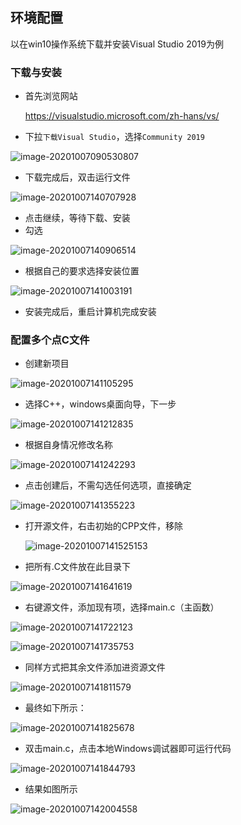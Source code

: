 ## 环境配置

以在win10操作系统下载并安装Visual Studio 2019为例

### 下载与安装

- 首先浏览网站

  https://visualstudio.microsoft.com/zh-hans/vs/

- 下拉`下载Visual Studio`，选择`Community 2019`

![image-20201007090530807](.\pic\image-20201007090530807.png)

- 下载完成后，双击运行文件

![image-20201007140707928](.\pic\image-20201007140707928.png)

- 点击继续，等待下载、安装
- 勾选

![image-20201007140906514](.\pic\image-20201007140906514.png)

- 根据自己的要求选择安装位置

![image-20201007141003191](.\pic\image-20201007141003191.png)

- 安装完成后，重启计算机完成安装

### 配置多个点C文件

- 创建新项目

![image-20201007141105295](.\pic\image-20201007141105295.png)

- 选择C++，windows桌面向导，下一步

![image-20201007141212835](.\pic\image-20201007141212835.png)

- 根据自身情况修改名称

![image-20201007141242293](.\pic\image-20201007141242293.png)

- 点击创建后，不需勾选任何选项，直接确定

![image-20201007141355223](.\pic\image-20201007141355223.png)

- 打开源文件，右击初始的CPP文件，移除

  ![image-20201007141525153](.\pic\image-20201007141525153.png)

- 把所有.C文件放在此目录下

![image-20201007141641619](.\pic\image-20201007141641619.png)

- 右键源文件，添加现有项，选择main.c（主函数）

![image-20201007141722123](.\pic\image-20201007141722123.png)

![image-20201007141735753](.\pic\image-20201007141735753.png)

- 同样方式把其余文件添加进资源文件

![image-20201007141811579](.\pic\image-20201007141811579.png)

- 最终如下所示：

![image-20201007141825678](.\pic\image-20201007141825678.png)

- 双击main.c，点击本地Windows调试器即可运行代码

![image-20201007141844793](.\pic\image-20201007141844793.png)

- 结果如图所示

![image-20201007142004558](.\pic\image-20201007142004558.png)